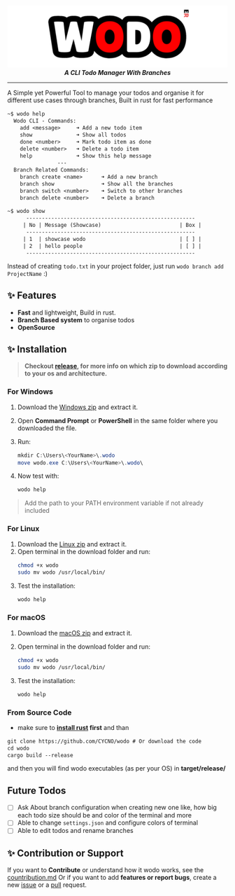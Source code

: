 <div align="center">
  <img src="/images/wodo-logo.png" alt="Wodo Logo"/>
  <strong><i>A CLI Todo Manager With Branches
</i></strong>
  <br>
</div>
<hr/>

A Simple yet Powerful Tool to manage your todos and organise it for different use cases through branches, Built in rust for fast performance

```
~$ wodo help
  Wodo CLI - Commands:
    add <message>     ➜ Add a new todo item
    show              ➜ Show all todos
    done <number>     ➜ Mark todo item as done
    delete <number>   ➜ Delete a todo item
    help              ➜ Show this help message
                ---
  Branch Related Commands:
    branch create <name>      ➜ Add a new branch
    branch show               ➜ Show all the branches
    branch switch <number>    ➜ Switch to other branches
    branch delete <number>    ➜ Delete a branch
```
```
~$ wodo show
      ------------------------------------------------------
     | No | Message (Showcase)                         | Box |
      ------------------------------------------------------
     | 1  | showcase wodo                              | [ ] |
     | 2  | hello people                               | [ ] |
      ------------------------------------------------------

```
Instead of creating `todo.txt` in your project folder, just run `wodo branch add ProjectName` :)

## ✨ Features
- **Fast** and lightweight, Build in rust.
- **Branch Based system** to organise todos
- **OpenSource**


## ✨ Installation

> **Checkout [release](https://github.com/CYCNO/wodo/releases/latest), for more info on which zip to download according to your os and architecture.**

### For Windows
1. Download the [Windows zip](https://github.com/CYCNO/wodo/releases/latest/download/wodo-windows.zip) and extract it.
2. Open **Command Prompt** or **PowerShell** in the same folder where you downloaded the file.
3. Run:
   ```powershell
   mkdir C:\Users\<YourName>\.wodo
   move wodo.exe C:\Users\<YourName>\.wodo\
   ```
4. Now test with:

   ```powershell
   wodo help
   ```
> Add the path to your PATH environment variable if not already included

### For Linux

1. Download the [Linux zip](https://github.com/CYCNO/wodo/releases/latest/download/wodo-x86_64-unknown-linux-gnu.zip) and extract it.
2. Open terminal in the download folder and run:
   ```bash
   chmod +x wodo
   sudo mv wodo /usr/local/bin/
   ```
3. Test the installation:
   ```bash
   wodo help
   ```

### For macOS

1. Download the [macOS zip](https://github.com/CYCNO/wodo/releases/latest/download/wodo-x86_64-apple-darwin.zip) and extract it.
2. Open terminal in the download folder and run:

   ```bash
   chmod +x wodo
   sudo mv wodo /usr/local/bin/
   ```
3. Test the installation:

   ```bash
   wodo help
   ```

### From Source Code
  - make sure to **[install rust](https://rust-lang.org/tools/install/) first** and than
  ```
  git clone https://github.com/CYCNO/wodo # Or download the code
  cd wodo
  cargo build --release
  ```
  and then you will find wodo executables (as per your OS) in **target/release/**

## Future Todos 
- [ ] Ask About branch configuration when creating new one like, how big each todo size should be and color of the terminal and more
- [ ] Able to change `settings.json` and configure colors of terminal
- [ ] Able to edit todos and rename branches

## ✨ Contribution or Support
If you want to **Contribute** or understand how it wodo works, see the [countribution.md](https://github.com/CYCNO/wodo/blob/main/contribution.md) Or if you want to add **features or report bugs**, create a new [issue](https://github.com/CYCNO/wodo/issues) or a [pull](https://github.com/CYCNO/wodo/pulls) request.
